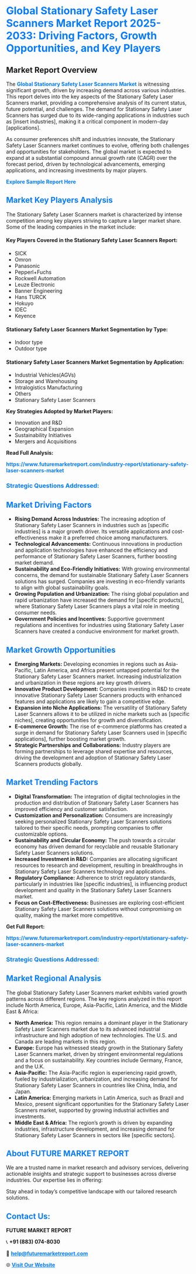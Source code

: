 <h1 style="color: #007BFF;">Global Stationary Safety Laser Scanners Market Report 2025-2033: Driving Factors, Growth Opportunities, and Key Players</h1>

<section id="overview">
<h2>Market Report Overview</h2>
<p>The <a href="https://www.futuremarketreport.com/industry-report/stationary-safety-laser-scanners-market" style="color: #007BFF; text-decoration: none;"><strong>Global Stationary Safety Laser Scanners Market</strong></a> is witnessing significant growth, driven by increasing demand across various industries. This report delves into the key aspects of the Stationary Safety Laser Scanners market, providing a comprehensive analysis of its current status, future potential, and challenges. The demand for Stationary Safety Laser Scanners has surged due to its wide-ranging applications in industries such as [insert industries], making it a critical component in modern-day [applications].</p>
<p>As consumer preferences shift and industries innovate, the Stationary Safety Laser Scanners market continues to evolve, offering both challenges and opportunities for stakeholders. The global market is expected to expand at a substantial compound annual growth rate (CAGR) over the forecast period, driven by technological advancements, emerging applications, and increasing investments by major players.</p>
</section>

<section id="overview">
<p><a href="https://www.futuremarketreport.com/request-sample/reportId=120006" style="color: #007BFF; text-decoration: none;"><strong>Explore Sample Report Here</strong></a></p>
</section>

<section id="key-players">
<h2 style="color: #007BFF;">Market Key Players Analysis</h2>
<p>The Stationary Safety Laser Scanners market is characterized by intense competition among key players striving to capture a larger market share. Some of the leading companies in the market include:</p>
<h4>Key Players Covered in the Stationary Safety Laser Scanners Report:</h4>
<ul><li>SICK</li><li>Omron</li><li>Panasonic</li><li>Pepperl+Fuchs</li><li>Rockwell Automation</li><li>Leuze Electronic</li><li>Banner Engineering</li><li>Hans TURCK</li><li>Hokuyo</li><li>IDEC</li><li>Keyence</li></ul>
<h4>Stationary Safety Laser Scanners Market Segmentation by Type:</h4>
<ul><li>Indoor type</li><li>Outdoor type</li></ul>

<h4>Stationary Safety Laser Scanners Market Segmentation by Application:</h4>
<ul><li>Industrial Vehicles(AGVs)</li><li>Storage and Warehousing</li><li>Intralogistics Manufacturing</li><li>Others</li><li>Stationary Safety Laser Scanners</li></ul>
<p><strong>Key Strategies Adopted by Market Players:</strong></p>
<ul>
<li>Innovation and R&D</li>
<li>Geographical Expansion</li>
<li>Sustainability Initiatives</li>
<li>Mergers and Acquisitions</li>
</ul>
</section>

<section>
<p><strong>Read Full Analysis: </strong></p><a href="https://www.futuremarketreport.com/industry-report/stationary-safety-laser-scanners-market" style="color: #007BFF; text-decoration: none;"><strong>https://www.futuremarketreport.com/industry-report/stationary-safety-laser-scanners-market</strong></a>
<h3 style="color: #007BFF;">Strategic Questions Addressed:</h3>
</section>

<section id="driving-factors">
<h2 style="color: #007BFF;">Market Driving Factors</h2>
<ul>
<li><strong>Rising Demand Across Industries:</strong> The increasing adoption of Stationary Safety Laser Scanners in industries such as [specific industries] is a major growth driver. Its versatile applications and cost-effectiveness make it a preferred choice among manufacturers.</li>
<li><strong>Technological Advancements:</strong> Continuous innovations in production and application technologies have enhanced the efficiency and performance of Stationary Safety Laser Scanners, further boosting market demand.</li>
<li><strong>Sustainability and Eco-Friendly Initiatives:</strong> With growing environmental concerns, the demand for sustainable Stationary Safety Laser Scanners solutions has surged. Companies are investing in eco-friendly variants to align with global sustainability goals.</li>
<li><strong>Growing Population and Urbanization:</strong> The rising global population and rapid urbanization have increased the demand for [specific products], where Stationary Safety Laser Scanners plays a vital role in meeting consumer needs.</li>
<li><strong>Government Policies and Incentives:</strong> Supportive government regulations and incentives for industries using Stationary Safety Laser Scanners have created a conducive environment for market growth.</li>
</ul>
</section>

<section id="growth-opportunities">
<h2 style="color: #007BFF;">Market Growth Opportunities</h2>
<ul>
<li><strong>Emerging Markets:</strong> Developing economies in regions such as Asia-Pacific, Latin America, and Africa present untapped potential for the Stationary Safety Laser Scanners market. Increasing industrialization and urbanization in these regions are key growth drivers.</li>
<li><strong>Innovative Product Development:</strong> Companies investing in R&D to create innovative Stationary Safety Laser Scanners products with enhanced features and applications are likely to gain a competitive edge.</li>
<li><strong>Expansion into Niche Applications:</strong> The versatility of Stationary Safety Laser Scanners allows it to be utilized in niche markets such as [specific niches], creating opportunities for growth and diversification.</li>
<li><strong>E-commerce Growth:</strong> The rise of e-commerce platforms has created a surge in demand for Stationary Safety Laser Scanners used in [specific applications], further boosting market growth.</li>
<li><strong>Strategic Partnerships and Collaborations:</strong> Industry players are forming partnerships to leverage shared expertise and resources, driving the development and adoption of Stationary Safety Laser Scanners products globally.</li>
</ul>
</section>

<section id="trending-factors">
<h2 style="color: #007BFF;">Market Trending Factors</h2>
<ul>
<li><strong>Digital Transformation:</strong> The integration of digital technologies in the production and distribution of Stationary Safety Laser Scanners has improved efficiency and customer satisfaction.</li>
<li><strong>Customization and Personalization:</strong> Consumers are increasingly seeking personalized Stationary Safety Laser Scanners solutions tailored to their specific needs, prompting companies to offer customizable options.</li>
<li><strong>Sustainability and Circular Economy:</strong> The push towards a circular economy has driven demand for recyclable and reusable Stationary Safety Laser Scanners solutions.</li>
<li><strong>Increased Investment in R&D:</strong> Companies are allocating significant resources to research and development, resulting in breakthroughs in Stationary Safety Laser Scanners technology and applications.</li>
<li><strong>Regulatory Compliance:</strong> Adherence to strict regulatory standards, particularly in industries like [specific industries], is influencing product development and quality in the Stationary Safety Laser Scanners market.</li>
<li><strong>Focus on Cost-Effectiveness:</strong> Businesses are exploring cost-efficient Stationary Safety Laser Scanners solutions without compromising on quality, making the market more competitive.</li>
</ul>
</section>

<section>
<p><strong>Get Full Report: </strong></p><a href="https://www.futuremarketreport.com/industry-report/stationary-safety-laser-scanners-market" style="color: #007BFF; text-decoration: none;"><strong>https://www.futuremarketreport.com/industry-report/stationary-safety-laser-scanners-market</strong></a>
<h3 style="color: #007BFF;">Strategic Questions Addressed:</h3>
</section>


<section id="regional-analysis">
<h2 style="color: #007BFF;">Market Regional Analysis</h2>
<p>The global Stationary Safety Laser Scanners market exhibits varied growth patterns across different regions. The key regions analyzed in this report include North America, Europe, Asia-Pacific, Latin America, and the Middle East & Africa:</p>
<ul>
<li><strong>North America:</strong> This region remains a dominant player in the Stationary Safety Laser Scanners market due to its advanced industrial infrastructure and high adoption of new technologies. The U.S. and Canada are leading markets in this region.</li>
<li><strong>Europe:</strong> Europe has witnessed steady growth in the Stationary Safety Laser Scanners market, driven by stringent environmental regulations and a focus on sustainability. Key countries include Germany, France, and the U.K.</li>
<li><strong>Asia-Pacific:</strong> The Asia-Pacific region is experiencing rapid growth, fueled by industrialization, urbanization, and increasing demand for Stationary Safety Laser Scanners in countries like China, India, and Japan.</li>
<li><strong>Latin America:</strong> Emerging markets in Latin America, such as Brazil and Mexico, present significant opportunities for the Stationary Safety Laser Scanners market, supported by growing industrial activities and investments.</li>
<li><strong>Middle East & Africa:</strong> The region’s growth is driven by expanding industries, infrastructure development, and increasing demand for Stationary Safety Laser Scanners in sectors like [specific sectors].</li>
</ul>
</section>

<footer>
<h2 style="color: #007BFF;">About FUTURE MARKET REPORT</h2>
<p>We are a trusted name in market research and advisory services, delivering actionable insights and strategic support to businesses across diverse industries. Our expertise lies in offering:</p>

<p>Stay ahead in today’s competitive landscape with our tailored research solutions.</p>

<h2 style="color: #007BFF;">Contact Us:</h2>
<p><strong>FUTURE MARKET REPORT</strong></p>
<p>📞 <strong>+91 (883) 074-8030</strong></p>
<p>📧 <strong><a href="mailto:help@futuremarketreport.com" style="color: #007BFF;">help@futuremarketreport.com</a></strong></p>
<p>🌐 <strong><a href="https://www.futuremarketreport.com/" style="color: #007BFF;">Visit Our Website</a></strong></p>
</footer>